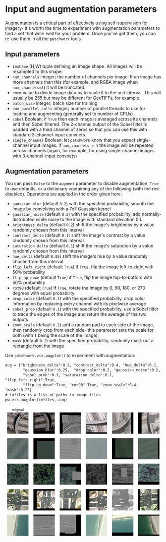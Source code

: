 
# Input and augmentation parameters

Augmentation is a critical part of effectively using self-supervision for imagery- it's worth the time to experiment with augmentation parameters to find a set that work well for your problem. Once you've got them, you can re-use them in all the `patchwork` tools.

## Input parameters

* `imshape` (H,W) tuple defining an image shape. All images will be resampled to this shape.
* `num_channels` integer; the number of channels per image. If an image has more channels than this (for example, and RGBA image when `num_channels=3`) it will be truncated.
* `norm` value to divide image data by to scale it to the unit interval. This will usually be 255 but may be different for GeoTIFFs, for example.
* `batch_size` integer; batch size for training
* `num_parallel_calls` integer; number of parallel threads to use for loading and augmenting (generally set to number of CPUs)
* `sobel` Boolean; if `True` then each image is averaged across its channels and then Sobel filtered. The 2-channel output of the Sobel filter is padded with a third channel of zeros so that you can use this with standard 3-channel-input convnets.
* `single_channel` Boolean; let `patchwork` know that you expect single-channel input images. If `num_channels > 1` the image will be repeated across channels (again, for example, for using single-channel images with 3-channel-input convnets)

## Augmentation parameters

You can pass `False` to the `augment` parameter to disable augmentation, `True` to use defaults, or a dictionary containing any of the following (with the rest disabled). Operations are applied in the order given here:

* `gaussian_blur` (default `0.2`) with the specified probability, smooth the image by convolving with a 7x7 Gaussian kernel
* `gaussian_noise` (default `0.2`) with the specified probability, add normally-distributed white noise to the image with standard deviation 0.1.
* `brightness_delta` (default `0.2`) shift the image's brightness by a value randomly chosen from this interval
* `contrast_delta` (default `0.1`) shift the image's contrast by a value randomly chosen from this interval
* `saturation_delta` (default `0.1`) shift the image's saturation by a value randomly chosen from this interval
* `hue_delta` (default `0.05`) shift the image's hue by a value randomly chosen from this interval
* `flip_left_right` (default `True`) if `True`, flip the image left-to-right with 50% probability
* `flip_up_down` (default `True`) if `True`, flip the image top-to-bottom with 50% probability
* `rot90` (default `True`) if `True`, rotate the image by 0, 90, 180, or 270 degrees with equal probability
* `drop_color` (default `0.2`) with the specified probability, drop color information by replacing every channel with its pixelwise average
* `sobel_prob` (default `0.1`) with the specified probability, use a Sobel filter to trace the edges of the image and return the average of the two outputs 
* `zoom_scale` (default `0.2`) add a random pad to each side of the image, then randomly crop from each side- this parameter sets the scale for both (with `1` being the scale of the image).
* `mask` (default `0.2`) with the specified probability, randomly mask out a rectangle from the image

Use `patchwork.viz.augplot()` to experiment with augmentation:


```{python}
aug = {"brightness_delta":0.2, "contrast_delta":0.4, "hue_delta":0.1,
        "gaussian_blur":0.25,  "drop_color":0.2, "gaussian_noise":0.2,
        "sobel_prob":0.1, "saturation_delta":0.1, "flip_left_right":True,
        "flip_up_down":True, "rot90":True, "zoom_scale":0.4, "mask":0.25}
# imfiles is a list of paths to image files
pw.viz.augplot(imfiles, aug)
```
![](augment.png)
